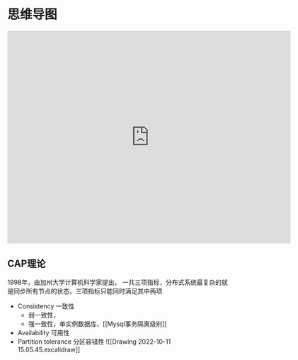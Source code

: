 
# 思维导图
<iframe id="embed_dom" name="embed_dom" frameborder="0" style="display:block;width:640px; height:480px;" src="https://www.processon.com/embed/6344dd2e0e3e740c57fdd769"></iframe>

## CAP理论

1998年，由加州大学计算机科学家提出。
一共三项指标，分布式系统最复杂的就是同步所有节点的状态，三项指标只能同时满足其中两项
- Consistency 一致性
	- 弱一致性，
	- 强一致性，单实例数据库、[[Mysql事务隔离级别]]
- Availability 可用性
- Partition tolerance 分区容错性
![[Drawing 2022-10-11 15.05.45.excalidraw]]

